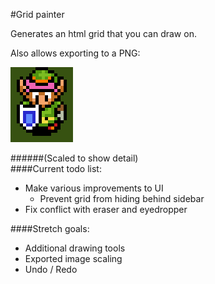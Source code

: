 #Grid painter


Generates an html grid that you can draw on.

Also allows exporting to a PNG:

![LTTP](lttp.png "Created and exported by grid painter")

######(Scaled to show detail)
<br />
####Current todo list:

* Make various improvements to UI 
    * Prevent grid from hiding behind sidebar
* Fix conflict with eraser and eyedropper

####Stretch goals:

* Additional drawing tools
* Exported image scaling
* Undo / Redo